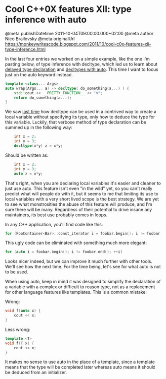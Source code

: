 # Cool C++0X features XII: type inference with auto

@meta publishDatetime 2011-10-04T09:00:00.000+02:00
@meta author Nico Brailovsky
@meta originalUrl https://monkeywritescode.blogspot.com/2011/10/cool-c0x-features-xii-type-inference.html

In the last four entries we worked on a simple example, like the one I'm pasting below, of type inference with decltype, which led us to learn about [delayed type declaration](md_blog/2011/0607_CoolC0XfeaturesIXdelayedtypedeclaration.md) and [decltypes with auto](md_blog/2011/0610_CoolC0XfeaturesXtypeinferencewithdecltype.md). This time I want to focus just on the auto keyword instead.

```c++
template <class... Args>
auto wrap(Args... a) -> decltype( do_something(a...) ) {
	std::cout << __PRETTY_FUNCTION__ << "n";
	return do_something(a...);
}
```

We saw [last time](md_blog/2011/0610_CoolC0XfeaturesXtypeinferencewithdecltype.md) how decltype can be used in a contrived way to create a local variable without specifying its type, only how to deduce the type for this variable. Luckily, that verbose method of type declaration can be summed up in the following way:

```c++
	int x = 2;
	int y = 3;
	decltype(x*y) z = x*y;
```

Should be written as:

```c++
	int x = 2;
	int y = 3;
	auto z = x*y;
```

That's right, when you are declaring local variables it's easier and cleaner to just use auto. This feature isn't even "in the wild" yet, so you can't really predict what will people do with it, but it seems to me that limiting its use to local variables with a very short lived scope is the best strategy. We are yet to see what monstrosities the abuse of this feature will produce, and I'm sure there will be many. Regardless of their potential to drive insane any maintainers, its best use probably comes in loops.

In any C++ application, you'll find code like this:

```c++
for (FooContainer<Bar>::const_iterator i = foobar.begin(); i != foobar.end(); ++i)
```

This ugly code can be eliminated with something much more elegant:

```c++
for (auto i = foobar.begin(); i != foobar.end(); ++i)
```

Looks nicer indeed, but we can improve it much further with other tools. We'll see how the next time. For the time being, let's see for what auto is not to be used.

When using auto, keep in mind it was designed to simplify the declaration of a variable with a complex or difficult to reason type, not as a replacement for other language features like templates. This is a common mistake:

Wrong:

```c++
void f(auto x) {
	cout << x;
}
```

Less wrong:

```c++
template <T>
void f(T x) {
	cout << x;
}
```

It makes no sense to use auto in the place of a template, since a template means that the type will be completed later whereas auto means it should be deduced from an initializer.

